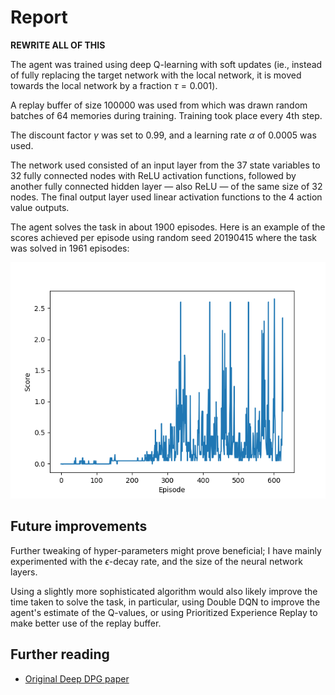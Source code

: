 # Report

**REWRITE ALL OF THIS**

The agent was trained using deep Q-learning with soft updates (ie., instead
of fully replacing the target network with the local network, it is moved
towards the local network by a fraction $\tau = 0.001$).

A replay buffer of size 100000 was used from which was drawn random batches of
64 memories during training. Training took place every 4th step.

The discount factor $\gamma$ was set to 0.99, and a learning rate $\alpha$ of
0.0005 was used.

The network used consisted of an input layer from the 37 state variables to 
32 fully connected nodes with ReLU activation functions,
followed by another fully connected hidden layer — also ReLU — of the same
size of 32 nodes. The final output layer used linear activation functions to
the 4 action value outputs.

The agent solves the task in about 1900 episodes.  Here is an example of
the scores achieved per episode using random seed 20190415 where the
task was solved in 1961 episodes:

![Score per Episode (seed 20190415)](score.png)

## Future improvements

Further tweaking of hyper-parameters might prove beneficial; I have mainly
experimented with the $\epsilon$-decay rate, and the size of the neural
network layers.

Using a slightly more sophisticated algorithm would also likely improve the
time taken to solve the task, in particular, using Double DQN to improve the agent's 
estimate of the Q-values, or using Prioritized Experience Replay to make better
use of the replay buffer.


## Further reading
- [Original Deep DPG paper](https://arxiv.org/abs/1509.02971)
